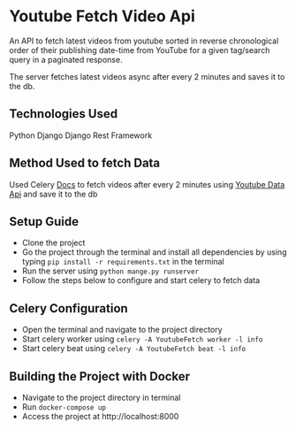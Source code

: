 # Youtube Fetch Video Api
An API to fetch latest videos from youtube sorted in reverse chronological order of their publishing date-time from YouTube for a given tag/search query in a paginated response.

The server fetches latest videos async after every 2 minutes and saves it to the db.

## Technologies Used
Python 
Django
Django Rest Framework

## Method Used to fetch Data

Used Celery [Docs](https://docs.celeryproject.org/en/stable/django/first-steps-with-django.html) to fetch videos after every 2 minutes using [Youtube Data Api](https://developers.google.com/youtube/v3/docs/search/list) and save it to the db

## Setup Guide
- Clone the project
- Go the project through the terminal and install all dependencies by using typing `pip install -r requirements.txt` in the terminal
- Run the server using `python mange.py runserver`
- Follow the steps below to configure and start celery to fetch data

## Celery Configuration
- Open the terminal and navigate to the project directory
- Start celery worker using `celery -A YoutubeFetch worker -l info`
- Start celery beat using `celery -A YoutubeFetch beat -l info`

## Building the Project with Docker
- Navigate to the project directory in terminal
- Run `docker-compose up`
- Access the project at http://localhost:8000